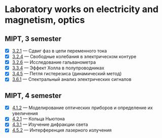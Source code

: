 # Laboratory works on electricity and magnetism, optics
## MIPT, 3 semester 
- [x]  [3.2.1](https://github.com/cardoholic/GenPhys-labs_3sem/blob/master/3.2.1/3.2.1.pdf) &mdash;  Сдвиг фаз в цепи переменного тока  
- [x]  [3.2.4](https://github.com/cardoholic/GenPhys-labs_3sem/blob/master/3.2.4/3.2.4.pdf) &mdash;  Свободные колебания в электрическом контуре
- [x]  [3.2.6](https://github.com/cardoholic/GenPhys-labs_3sem/blob/master/3.2.6/3.2.6.pdf) &mdash;  Исследование гальванометра 
- [x]  [3.3.4](https://github.com/cardoholic/GenPhys-labs_3sem/blob/master/3.3.4/3.3.4.pdf) &mdash; Эффект Холла в полупроводниках
- [x] [3.4.5](https://github.com/cardoholic/GenPhys-labs_3sem/blob/master/3.4.5/3.4.5.pdf) &mdash; Петля гистерезиса (динамический метод)
- [x] [3.6.1](https://github.com/cardoholic/GenPhys-labs_3sem/blob/master/3.6.1/3.6.1.pdf) &mdash; Спектральный анализ электрических сигналов
## MIPT, 4 semester 
- [x] [4.1.2](https://github.com/cardoholic/GenPhys-labs_3-4sem/blob/master/4.1.2/Laboratory%20No.%204.1.2.pdf) &mdash; Моделирование оптических приборов и определение их увеличения
- [x] [4.2.1](https://github.com/cardoholic/GenPhys-labs_3-4sem/blob/master/4.2.1/Laboratory%20No.%204.2.1.pdf) &mdash; Кольца Ньютона
- [x] [4.3.1](https://github.com/cardoholic/GenPhys-labs_3-4sem/blob/master/4.3.1/Laboratory%20No.%204.3.1.pdf) &mdash; Изучение дифракции света
- [x] [4.5.2](https://github.com/cardoholic/GenPhys-labs_3-4sem/blob/master/4.5.2/452.pdf) &mdash; Интерференция лазерного излучения
